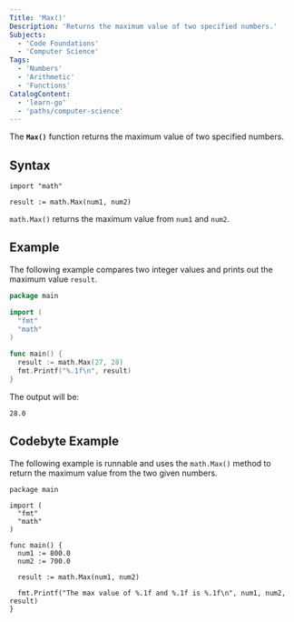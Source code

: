 ```yaml
---
Title: 'Max()'
Description: 'Returns the maximum value of two specified numbers.'
Subjects:
  - 'Code Foundations'
  - 'Computer Science'
Tags:
  - 'Numbers'
  - 'Arithmetic'
  - 'Functions'
CatalogContent:
  - 'learn-go'
  - 'paths/computer-science'
---
```


The **`Max()`** function returns the maximum value of two specified numbers.

## Syntax

```pseudo
import "math"

result := math.Max(num1, num2)
```

`math.Max()` returns the maximum value from `num1` and `num2`.

## Example

The following example compares two integer values and prints out the maximum value `result`.

```go
package main

import (
  "fmt"
  "math"
)

func main() {
  result := math.Max(27, 28)
  fmt.Printf("%.1f\n", result)
}
```

The output will be:

```shell
28.0
```

## Codebyte Example

The following example is runnable and uses the `math.Max()` method to return the maximum value from the two given numbers.

```codebyte/golang
package main

import (
  "fmt"
  "math"
)

func main() {
  num1 := 800.0
  num2 := 700.0

  result := math.Max(num1, num2)

  fmt.Printf("The max value of %.1f and %.1f is %.1f\n", num1, num2, result)
}
```
